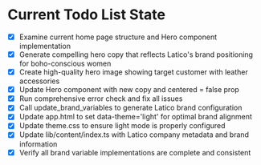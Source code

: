 <!-- DO NOT EDIT - Managed by todo_list tool -->
<!-- Updated: 2025-09-29T04:03:19.304Z -->

# Current Todo List State

- [x] Examine current home page structure and Hero component implementation
- [x] Generate compelling hero copy that reflects Latico's brand positioning for boho-conscious women
- [x] Create high-quality hero image showing target customer with leather accessories
- [x] Update Hero component with new copy and centered = false prop
- [x] Run comprehensive error check and fix all issues
- [x] Call update_brand_variables to generate Latico brand configuration
- [x] Update app.html to set data-theme='light' for optimal brand alignment
- [x] Update theme.css to ensure light mode is properly configured
- [x] Update lib/content/index.ts with Latico company metadata and brand information
- [x] Verify all brand variable implementations are complete and consistent
